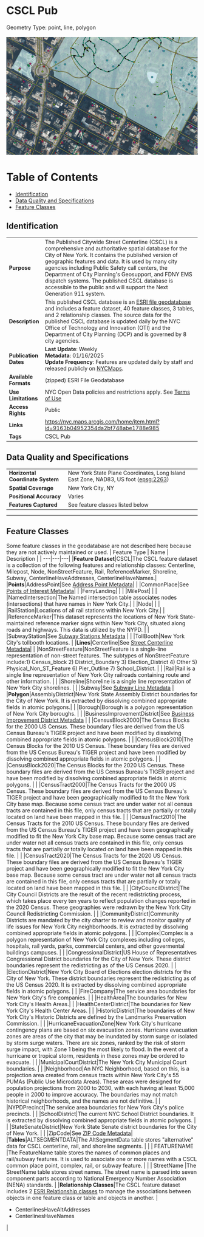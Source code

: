 # CSCL Pub

Geometry Type: point, line, polygon<br><br>![image](../Images/CSCL.png)

# Table of Contents 
- [Identification](#identification)
- [Data Quality and Specifications](#data-quality-and-specifications)
- [Feature Classes](#feature-classes) 


## Identification


|     |     |
| --- | --- |
**Purpose** |The Published Citywide Street Centerline (CSCL) is a comprehensive and authoritative spatial database for the City of New York. It contains the published version of geographic features and data. It is used by many city agencies including Public Safety call centers, the Department of City Planning's Geosupport, and FDNY EMS dispatch systems. The published CSCL database is accessible to the public and will support the Next Generation 911 system.
**Description** |This published CSCL database is an [ESRI file geodatabase](https://en.wikipedia.org/wiki/Geodatabase_(Esri)) and includes a feature dataset, 40 feature classes, 3 tables, and 2 relationship classes. The source data for the published CSCL database is updated daily by the NYC Office of Technology and Innovation (OTI) and the Department of City Planning (DCP) and is governed by 8 city agencies.
**Publication Dates** |**Last Update**: Weekly<br>**Metadata**: 01/16/2025<br>**Update Frequency**: Features are updated daily by staff and released publicly on [NYCMaps](https://nycmaps-nyc.hub.arcgis.com/). 
**Available Formats** | (zipped) ESRI File Geodatabase 
**Use Limitations** |NYC Open Data policies and restrictions apply. See [Terms of Use](http://www.nyc.gov/html/data/terms.html)
**Access Rights** |Public
**Links** |https://nyc.maps.arcgis.com/home/item.html?id=9163b04952354da2bf748abe1788e985
**Tags** |CSCL Pub


## Data Quality and Specifications

|     |     |
| --- | --- |
**Horizontal Coordinate System** |New York State Plane Coordinates, Long Island East Zone, NAD83, US foot ([epsg:2263](https://spatialreference.org/ref/epsg/2263/))
**Spatial Coverage** |New York City, NY
**Positional Accuracy** |Varies 
**Features Captured** |See feature classes listed below

----

## Feature Classes 

Some feature classes in the geodatabase are not described here because they are not actively maintained or used.
| Feature Type | Name | Description |
| ---|---|---|
|**Feature Dataset**|CSCL|The CSCL feature dataset is a collection of the following features and relationship classes: Centerline, Milepost, Node, NonStreetFeature, Rail, ReferenceMarker, Shoreline, Subway, CenterlineHaveAddresses, CenterlineHaveNames.|
|**Points**|AddressPoint|See [Address Point Metadata](./Metadata_AddressPoint.md)|
| |CommonPlace|See [Points of Interest Metadata](./Metadata_PointsOfInterest.md)|
| |FerryLanding| |
| |MilePost| |
| |NamedIntersection|The Named intersection table associates nodes (intersections) that have names in New York City.|
| |Node| |
| |RailStation|Locations of all rail stations within New York City.|
| |ReferenceMarker|This dataset represents the locations of New York State-maintained reference marker signs within New York City, situated along roads and highways. This data is utilized by the NYPD. |
| |SubwayStation|See [Subway Stations Metadata](./Metadata_PointsOfInterest.md) |
| |TollBooth|New York City's tollbooth locations. |
|**Lines**|Centerline|See [Street Centerline Metadata](./Metadata_StreetCenterline.md)|
| |NonStreetFeature|NonStreetFeature is a single-line representation of non-street features. The subtypes of NonStreetFeature include:1) Census_block 2) District_Boundary 3) Election_District 4) Other 5) Physical_Non_ST_Feature 6) Pier_Outline 7) School_District. |
| |Rail|Rail is a single line representation of New York City railroads containing route and other information. |
| |Shoreline|Shoreline is a single line representation of New York City shorelines. |
| |Subway|See [Subway Line Metadata](./Metadata_SubwayLines.md) |
|**Polygon**|AssemblyDistrict|New York State Assembly District boundaries for the City of New York. It is extracted by dissolving combined appropriate fields in atomic polygons.|
| |Borough|Borough is a polygon representation of New York City boroughs. |
| |BusinessImprovementDistrict|See [Business Improvement District Metadata](./Metadata_BIDs.md) |
| |CensusBlock2000|The Census Blocks for the 2000 US Census. These boundary files are derived from the US Census Bureau's TIGER project and have been modified by dissolving combined appropriate fields in atomic polygons. |
| |CensusBlock2010|The Census Blocks for the 2010 US Census. These boundary files are derived from the US Census Bureau's TIGER project and have been modified by dissolving combined appropriate fields in atomic polygons. |
| |CensusBlock2020|The Census Blocks for the 2020 US Census. These boundary files are derived from the US Census Bureau's TIGER project and have been modified by dissolving combined appropriate fields in atomic polygons. |
| |CensusTract2000|The Census Tracts for the 2000 US Census. These boundary files are derived from the US Census Bureau's TIGER project and have been geographically modified to fit the New York City base map. Because some census tract are under water not all census tracts are contained in this file, only census tracts that are partially or totally located on land have been mapped in this file. |
| |CensusTract2010|The Census Tracts for the 2010 US Census. These boundary files are derived from the US Census Bureau's TIGER project and have been geographically modified to fit the New York City base map. Because some census tract are under water not all census tracts are contained in this file, only census tracts that are partially or totally located on land have been mapped in this file. |
| |CensusTract2020|The Census Tracts for the 2020 US Census. These boundary files are derived from the US Census Bureau's TIGER project and have been geographically modified to fit the New York City base map. Because some census tract are under water not all census tracts are contained in this file, only census tracts that are partially or totally located on land have been mapped in this file. |
| |CityCouncilDistrict|The City Council Districts are the result of the recent redistricting process, which takes place every ten years to reflect population changes reported in the 2020 Census. These geographies were redrawn by the New York City Council Redistricting Commission. |
| |CommunityDistrict|Community Districts are mandated by the city charter to review and monitor quality of life issues for New York City neighborhoods. It is extracted by dissolving combined appropriate fields in atomic polygons. |
| |Complex|Complex is a polygon representation of New York City complexes including colleges, hospitals, rail yards, parks, commercial centers, and other govermental buildings campuses. |
| |CongressionalDistrict|US House of Representatives Congressional District boundaries for the City of New York. These district boundaries represent the redistricting as of the US Census 2020. |
| |ElectionDistrict|New York City Board of Elections election districts for the City of New York. These district boundaries represent the redistricting as of the US Census 2020. It is extracted by dissolving combined appropriate fields in atomic polygons. |
| |FireCompany|The service area boundaries for New York City's fire companies. |
| |HealthArea|The boundaries for New York City's Health Areas.|
| |HealthCenterDistrict|The boundaries for New York City's Health Center Areas. |
| |HistoricDistrict|The boundaries of New York City's Historic Districts are defined by the Landmarks Preservation Commission. |
| |HurricaneEvacuationZone|New York City's hurricane contingency plans are based on six evacuation zones. Hurricane evacuation zones are areas of the city that may be inundated by storm surge or isolated by storm surge waters. There are six zones, ranked by the risk of storm surge impact, with Zone 1 being the most likely to flood. In the event of a hurricane or tropical storm, residents in these zones may be ordered to evacuate. |
| |MunicipalCourtDistrict|The New York City Municipal Court boundaries. |
| |Neighborhood|An NYC Neighborhood, based on this, is a projection area created from census tracts within New York City's 55 PUMAs (Public Use Microdata Areas). These areas were designed for population projections from 2000 to 2030, with each having at least 15,000 people in 2000 to improve accuracy. The boundaries may not match historical neighborhoods, and the names are not definitive. |
| |NYPDPrecinct|The service area boundaries for New York City's police precincts. |
| |SchoolDistrict|The current NYC School District boundaries. It is extracted by dissolving combined appropriate fields in atomic polygons. |
| |StateSenateDistrict|New York State Senate district boundaries for the City of New York. |
| |ZipCode|See [ZIP Code Metadata](./Metadata_ZipCodeBoundaries.md)|
|**Tables**|ALTSEGMENTDATA|The AltSegmentData table stores "alternative" data for CSCL centerline, rail, and shoreline segments. |
| | FEATURENAME |The FeatureName table stores the names of common places and rail/subway features. It is used to associate one or more names with a CSCL common place point, complex, rail, or subway feature. |
| | StreetName |The StreetName table stores street names. The street name is parsed into seven component parts according to National Emergency Number Association (NENA) standards. |
|**Relationship Classes**|The CSCL feature dataset includes 2 [ESRI Relationship classes](https://pro.arcgis.com/en/pro-app/latest/help/data/relationships/geodatabase-relationship-class-fundamentals.htm) to manage the associations between objects in one feature class or table and objects in another. |<ul><li>CenterlinesHaveAltAddresses</li><li>CenterlinesHaveNames</li></ul> |


